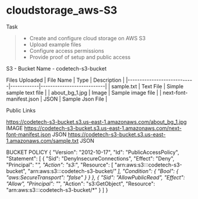 # cloudstorage_aws-S3

Task 
> - Create and configure cloud storage on AWS S3
> - Upload example files
> - Configure access permissions
> - Provide proof of setup and public access


S3 - Bucket Name - codetech-s3-bucket 

Files Uploaded 
| File Name                  | Type       | Description               |
|----------------------------|------------|---------------------------|
|  sample.txt                | Text File  | Simple sample text file   |
|  about_bg_1.jpg            | Image      | Sample image file         |
|  next-font-manifest.json   | JSON       | Sample Json File          |


Public Links 

https://codetech-s3-bucket.s3.us-east-1.amazonaws.com/about_bg_1.jpg  IMAGE 
https://codetech-s3-bucket.s3.us-east-1.amazonaws.com/next-font-manifest.json JSON
https://codetech-s3-bucket.s3.us-east-1.amazonaws.com/sample.txt    JSON 


BUCKET POLICY 
{
    "Version": "2012-10-17",
    "Id": "PublicAccessPolicy",
    "Statement": [
        {
            "Sid": "DenyInsecureConnections",
            "Effect": "Deny",
            "Principal": "*",
            "Action": "s3:*",
            "Resource": [
                "arn:aws:s3:::codetech-s3-bucket",
                "arn:aws:s3:::codetech-s3-bucket/*"
            ],
            "Condition": {
                "Bool": {
                    "aws:SecureTransport": "false"
                }
            }
        },
        {
            "Sid": "AllowPublicRead",
            "Effect": "Allow",
            "Principal": "*",
            "Action": "s3:GetObject",
            "Resource": "arn:aws:s3:::codetech-s3-bucket/*"
        }
    ]
}
